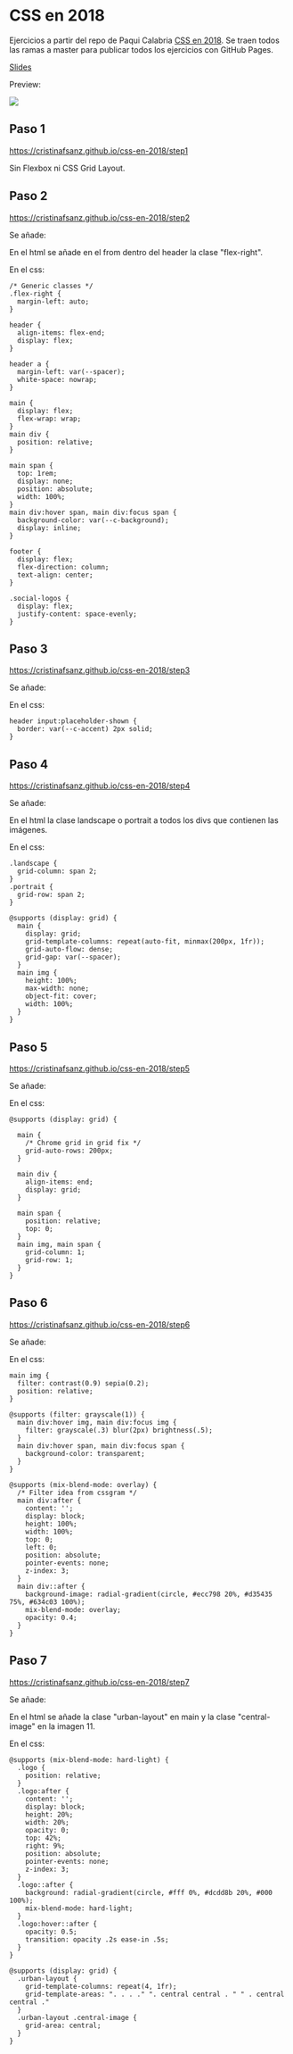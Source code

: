 # CSS en 2018

Ejercicios a partir del repo de Paqui Calabria [CSS en 2018](https://github.com/FCalabria/css-en-2018). Se traen todos las ramas a master para publicar todos los ejercicios con GitHub Pages.

[Slides](http://slides.com/paquicalabria/t3chfest/fullscreen)

Preview:

![](./result.jpg)

## Paso 1

https://cristinafsanz.github.io/css-en-2018/step1

Sin Flexbox ni CSS Grid Layout.

## Paso 2

https://cristinafsanz.github.io/css-en-2018/step2

Se añade:

En el html se añade en el from dentro del header la clase "flex-right".

En el css:

```
/* Generic classes */
.flex-right {
  margin-left: auto;
}

header {
  align-items: flex-end;
  display: flex;
}

header a {
  margin-left: var(--spacer);
  white-space: nowrap;
}

main {
  display: flex;
  flex-wrap: wrap;
}
main div {
  position: relative;
}

main span {
  top: 1rem;
  display: none;
  position: absolute;
  width: 100%;
}
main div:hover span, main div:focus span {
  background-color: var(--c-background);
  display: inline;
}

footer {
  display: flex;
  flex-direction: column;
  text-align: center;
}

.social-logos {
  display: flex;
  justify-content: space-evenly;
}
```

## Paso 3

https://cristinafsanz.github.io/css-en-2018/step3

Se añade:

En el css:

```
header input:placeholder-shown {
  border: var(--c-accent) 2px solid;
}
```

## Paso 4

https://cristinafsanz.github.io/css-en-2018/step4

Se añade:

En el html la clase landscape o portrait a todos los divs que contienen las imágenes. 

En el css:

```
.landscape {
  grid-column: span 2;
}
.portrait {
  grid-row: span 2;
}

@supports (display: grid) {
  main {
    display: grid;
    grid-template-columns: repeat(auto-fit, minmax(200px, 1fr));
    grid-auto-flow: dense;
    grid-gap: var(--spacer);
  }
  main img {
    height: 100%;
    max-width: none;
    object-fit: cover;
    width: 100%;
  }
}
```


## Paso 5

https://cristinafsanz.github.io/css-en-2018/step5

Se añade: 

En el css:

```
@supports (display: grid) {

  main {
    /* Chrome grid in grid fix */
    grid-auto-rows: 200px;
  }

  main div {
    align-items: end;
    display: grid;
  }

  main span {
    position: relative;
    top: 0;
  }
  main img, main span {
    grid-column: 1;
    grid-row: 1;
  }
}
```

## Paso 6

https://cristinafsanz.github.io/css-en-2018/step6

Se añade: 

En el css:

```
main img {
  filter: contrast(0.9) sepia(0.2);
  position: relative;
}

@supports (filter: grayscale(1)) {
  main div:hover img, main div:focus img {
    filter: grayscale(.3) blur(2px) brightness(.5);
  }
  main div:hover span, main div:focus span {
    background-color: transparent;
  }
}

@supports (mix-blend-mode: overlay) {
  /* Filter idea from cssgram */
  main div:after {
    content: '';
    display: block;
    height: 100%;
    width: 100%;
    top: 0;
    left: 0;
    position: absolute;
    pointer-events: none;
    z-index: 3;
  }
  main div::after {
    background-image: radial-gradient(circle, #ecc798 20%, #d35435 75%, #634c03 100%);
    mix-blend-mode: overlay;
    opacity: 0.4;
  }
}
```

## Paso 7

https://cristinafsanz.github.io/css-en-2018/step7   

Se añade: 

En el html se añade la clase "urban-layout" en main y la clase "central-image" en la imagen 11.

En el css:

```
@supports (mix-blend-mode: hard-light) {
  .logo {
    position: relative;
  }
  .logo:after {
    content: '';
    display: block;
    height: 20%;
    width: 20%;
    opacity: 0;
    top: 42%;
    right: 9%;
    position: absolute;
    pointer-events: none;
    z-index: 3;
  }
  .logo::after {
    background: radial-gradient(circle, #fff 0%, #dcdd8b 20%, #000 100%);
    mix-blend-mode: hard-light;
  }
  .logo:hover::after {
    opacity: 0.5;
    transition: opacity .2s ease-in .5s;
  }
}

@supports (display: grid) {
  .urban-layout {
    grid-template-columns: repeat(4, 1fr);
    grid-template-areas: ". . . ." ". central central . " " . central central ."
  }
  .urban-layout .central-image {
    grid-area: central;
  }
}
```